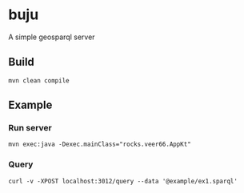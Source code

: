 # buju
A simple geosparql server


## Build
````
mvn clean compile
````

## Example

### Run server
````
mvn exec:java -Dexec.mainClass="rocks.veer66.AppKt"
````

### Query
````
curl -v -XPOST localhost:3012/query --data '@example/ex1.sparql'
````